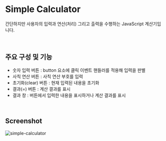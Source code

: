 <h1>Simple Calculator</h1>

간단하지만 사용자의 입력과 연산(처리) 그리고 출력을 수행하는 JavaScript 계산기입니다.

<br />

## 주요 구성 및 기능

+ 숫자 입력 버튼 : button 요소에 클릭 이벤트 핸들러를 적용해 입력을 판별
+ 사칙 연산 버튼 : 사칙 연산 부호를 입력
+ 초기화(clear) 버튼 : 현재 입력된 내용을 초기화
+ 결과(=) 버튼 : 계산 결과를 표시
+ 결과 창 : 버튼에서 입력한 내용을 표시하거나 계산 결과를 표시 

<br />

## Screenshot

![simple-calculator](https://github.com/usong2/simple-calculator/img/calculator.jpg)

